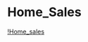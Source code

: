 # Home_Sales

[!Home_sales](https://journal.firsttuesday.us/wp-content/uploads/CA-Sales-Home-Volume.png)
